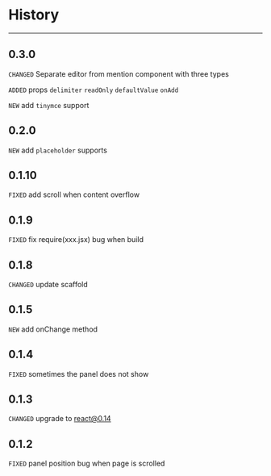 # History

---

## 0.3.0
`CHANGED` Separate editor from mention component with three types

`ADDED` props `delimiter` `readOnly` `defaultValue` `onAdd`

`NEW` add `tinymce` support


## 0.2.0
`NEW` add `placeholder` supports

## 0.1.10
`FIXED` add scroll when content overflow

## 0.1.9
`FIXED` fix require(xxx.jsx) bug when build

## 0.1.8
`CHANGED` update scaffold

## 0.1.5
`NEW` add onChange method

## 0.1.4
`FIXED` sometimes the panel does not show

## 0.1.3

`CHANGED` upgrade to react@0.14

## 0.1.2

`FIXED` panel position bug when page is scrolled
